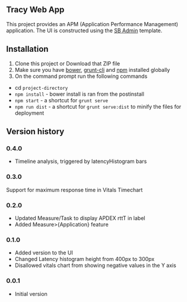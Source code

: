 ## Tracy Web App

This project provides an APM (Application Performance Management) application. 
The UI is constructed using the [SB Admin](https://github.com/start-angular/sb-admin-angular) template.

## Installation
1. Clone this project or Download that ZIP file
2. Make sure you have [bower](http://bower.io/), [grunt-cli](https://www.npmjs.com/package/grunt-cli) and  [npm](https://www.npmjs.org/) installed globally
3. On the command prompt run the following commands
- cd `project-directory`
- `npm install` - bower install is ran from the postinstall
- `npm start` - a shortcut for `grunt serve`
- `npm run dist` - a shortcut for `grunt serve:dist` to minify the files for deployment

## Version history

### 0.4.0
* Timeline analysis, triggered by latencyHistogram bars

### 0.3.0
Support for maximum response time in Vitals Timechart

### 0.2.0
* Updated Measure/Task to display APDEX rttT in label
* Added Measure>{Application} feature

### 0.1.0
* Added version to the UI
* Changed Latency histogram height from 400px to 300px
* Disallowed vitals chart from showing negative values in the Y axis

### 0.0.1
* Initial version